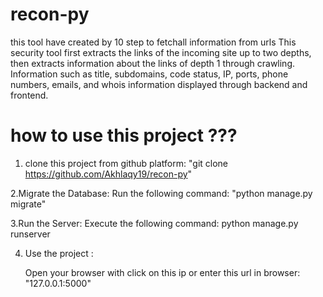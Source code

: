 # recon-py
 this tool have created by 10 step to fetchall information from urls
This security tool first extracts the links of the incoming site up to two depths, then extracts information about the links of depth 1 through crawling. Information such as title, subdomains, code status, IP, ports, phone numbers, emails, and whois information displayed through backend and frontend.
# how to use this project ???
1. clone this project from github platform:
   "git clone https://github.com/Akhlaqy19/recon-py"
   
2.Migrate the Database:
    Run the following command:
       "python manage.py migrate"

3.Run the Server:
    Execute the following command:
        python manage.py runserver

4. Use the project :

   Open your browser with click on this ip or enter this url in browser:
        "127.0.0.1:5000"
